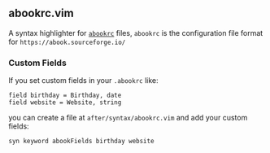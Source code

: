 ## abookrc.vim

A syntax highlighter for [`abookrc`](https://linux.die.net/man/5/abookrc) files, `abookrc` is the configuration file format for `https://abook.sourceforge.io/`

### Custom Fields

If you set custom fields in your `.abookrc` like:

```
field birthday = Birthday, date
field website = Website, string
```

you can create a file at `after/syntax/abookrc.vim` and add your custom fields:

```vim
syn keyword abookFields birthday website
```

